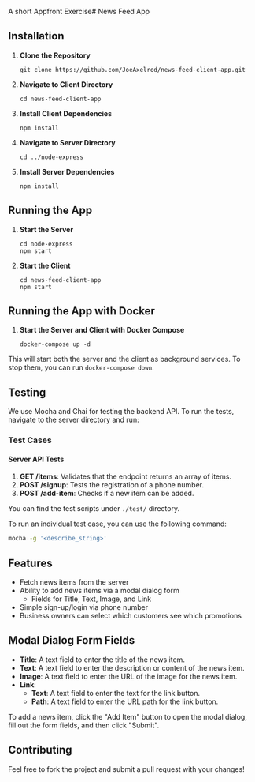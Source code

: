 A short Appfront Exercise# News Feed App

## Installation

1. **Clone the Repository**
	```
	git clone https://github.com/JoeAxelrod/news-feed-client-app.git
	```

2. **Navigate to Client Directory**
	```
	cd news-feed-client-app
	```

3. **Install Client Dependencies**
	```
	npm install
	```

4. **Navigate to Server Directory**
	```
	cd ../node-express
	```

5. **Install Server Dependencies**
	```
	npm install
	```

## Running the App

1. **Start the Server**
	```
	cd node-express
	npm start
	```

2. **Start the Client**
	```
	cd news-feed-client-app
	npm start
	```

## Running the App with Docker

1. **Start the Server and Client with Docker Compose**
    ```
    docker-compose up -d
    ```

This will start both the server and the client as background services. To stop them, you can run `docker-compose down`.

## Testing

We use Mocha and Chai for testing the backend API. To run the tests, navigate to the server directory and run:


### Test Cases

#### Server API Tests

1. **GET /items**: Validates that the endpoint returns an array of items.
2. **POST /signup**: Tests the registration of a phone number.
3. **POST /add-item**: Checks if a new item can be added.

You can find the test scripts under `./test/` directory.

To run an individual test case, you can use the following command:

```bash
mocha -g '<describe_string>'
```

## Features

- Fetch news items from the server
- Ability to add news items via a modal dialog form
    - Fields for Title, Text, Image, and Link
- Simple sign-up/login via phone number
- Business owners can select which customers see which promotions

## Modal Dialog Form Fields

- **Title**: A text field to enter the title of the news item.
- **Text**: A text field to enter the description or content of the news item.
- **Image**: A text field to enter the URL of the image for the news item.
- **Link**: 
  - **Text**: A text field to enter the text for the link button.
  - **Path**: A text field to enter the URL path for the link button.

To add a news item, click the "Add Item" button to open the modal dialog, fill out the form fields, and then click "Submit".






## Contributing

Feel free to fork the project and submit a pull request with your changes!

